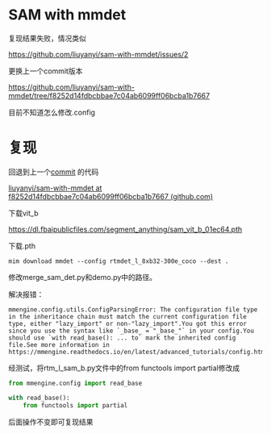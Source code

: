 # SAM with mmdet

复现结果失败，情况类似

https://github.com/liuyanyi/sam-with-mmdet/issues/2



更换上一个commit版本

https://github.com/liuyanyi/sam-with-mmdet/tree/f8252d14fdbcbbae7c04ab6099ff06bcba1b7667

目前不知道怎么修改.config

# 复现

回退到上一个[commit](https://github.com/liuyanyi/sam-with-mmdet/tree/f8252d14fdbcbbae7c04ab6099ff06bcba1b7667) 的代码

[liuyanyi/sam-with-mmdet at f8252d14fdbcbbae7c04ab6099ff06bcba1b7667 (github.com)](https://github.com/liuyanyi/sam-with-mmdet/tree/f8252d14fdbcbbae7c04ab6099ff06bcba1b7667)

下载vit_b

https://dl.fbaipublicfiles.com/segment_anything/sam_vit_b_01ec64.pth

下载.pth

```
mim download mmdet --config rtmdet_l_8xb32-300e_coco --dest .
```

修改merge_sam_det.py和demo.py中的路径。



解决报错：

```
mmengine.config.utils.ConfigParsingError: The configuration file type in the inheritance chain must match the current configuration file type, either "lazy_import" or non-"lazy_import".You got this error since you use the syntax like `_base_ = "_base_"` in your config.You should use `with read_base(): ... to` mark the inherited config file.See more information in https://mmengine.readthedocs.io/en/latest/advanced_tutorials/config.html
```

经测试，将rtm_l_sam_b.py文件中的from functools import partial修改成

```python
from mmengine.config import read_base

with read_base():
	from functools import partial
```

后面操作不变即可复现结果



